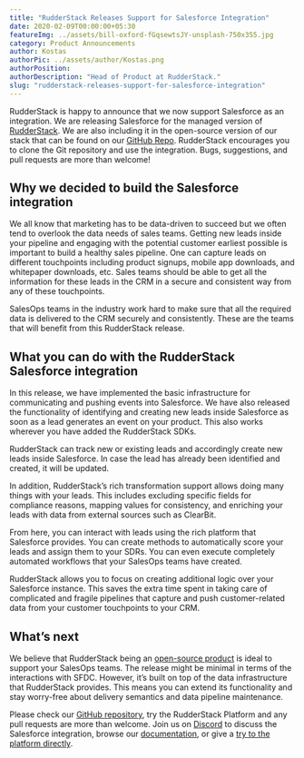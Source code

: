 ```yaml
---
title: "RudderStack Releases Support for Salesforce Integration"
date: 2020-02-09T00:00:00+05:30
featureImg: ../assets/bill-oxford-fGqsewtsJY-unsplash-750x355.jpg
category: Product Announcements
author: Kostas
authorPic: ../assets/author/Kostas.png
authorPosition: 
authorDescription: "Head of Product at RudderStack."
slug: "rudderstack-releases-support-for-salesforce-integration"
---
```

RudderStack is happy to announce that we now support Salesforce as an integration. We are releasing Salesforce for the managed version of [RudderStack](https://rudderstack.com). We are also including it in the open-source version of our stack that can be found on our [GitHub Repo](https://github.com/rudderlabs/rudder-server). RudderStack encourages you to clone the Git repository and use the integration. Bugs, suggestions, and pull requests are more than welcome!

**Why we decided to build the Salesforce integration**
------------------------------------------------------

We all know that marketing has to be data-driven to succeed but we often tend to overlook the data needs of sales teams. Getting new leads inside your pipeline and engaging with the potential customer earliest possible is important to build a healthy sales pipeline. One can capture leads on different touchpoints including product signups, mobile app downloads, and whitepaper downloads, etc. Sales teams should be able to get all the information for these leads in the CRM in a secure and consistent way from any of these touchpoints.

SalesOps teams in the industry work hard to make sure that all the required data is delivered to the CRM securely and consistently. These are the teams that will benefit from this RudderStack release.

**What you can do with the RudderStack Salesforce integration**
---------------------------------------------------------------

In this release, we have implemented the basic infrastructure for communicating and pushing events into Salesforce. We have also released the functionality of identifying and creating new leads inside Salesforce as soon as a lead generates an event on your product. This also works wherever you have added the RudderStack SDKs.

RudderStack can track new or existing leads and accordingly create new leads inside Salesforce. In case the lead has already been identified and created, it will be updated.

In addition, RudderStack’s rich transformation support allows doing many things with your leads. This includes excluding specific fields for compliance reasons, mapping values for consistency, and enriching your leads with data from external sources such as ClearBit.

From here, you can interact with leads using the rich platform that Salesforce provides. You can create methods to automatically score your leads and assign them to your SDRs. You can even execute completely automated workflows that your SalesOps teams have created. 

RudderStack allows you to focus on creating additional logic over your Salesforce instance. This saves the extra time spent in taking care of complicated and fragile pipelines that capture and push customer-related data from your customer touchpoints to your CRM.

**What’s next**
---------------

We believe that RudderStack being an [open-source product](https://github.com/rudderlabs/rudder-server) is ideal to support your SalesOps teams. The release might be minimal in terms of the interactions with SFDC. However, it’s built on top of the data infrastructure that RudderStack provides. This means you can extend its functionality and stay worry-free about delivery semantics and data pipeline maintenance.

Please check our [GitHub repository](https://github.com/rudderlabs/rudder-server), try the RudderStack Platform and any pull requests are more than welcome. Join us on [Discord](https://discordapp.com/invite/xNEdEGw) to discuss the Salesforce integration, browse our [documentation](https://docs.rudderstack.com/destinations/salesforce), or give a [try to the platform directly](https://app.rudderlabs.com/signup).